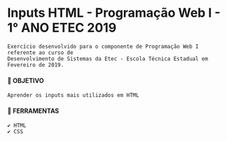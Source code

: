 # Inputs HTML - Programação Web I - 1° ANO ETEC 2019
    Exercício desenvolvido para o componente de Programação Web I referente ao curso de 
    Desenvolvimento de Sistemas da Etec - Escola Técnica Estadual em Fevereiro de 2019.

#### 📝 OBJETIVO
    Aprender os inputs mais utilizados em HTML 
    
#### 📌 FERRAMENTAS
    ✔️ HTML
    ✔️ CSS

